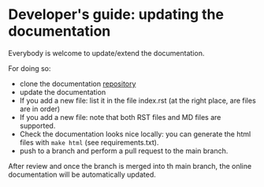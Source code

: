 # Developer's guide: updating the documentation

Everybody is welcome to update/extend the documentation.

For doing so:

- clone the documentation [repository](https://github.com/intelligent-soft-robots/pam_documentation)
- update the documentation
- If you add a new file: list it in the file index.rst (at the right place, are files are in order)
- If you add a new file: note that both RST files and MD files are supported. 
- Check the documentation looks nice locally: you can generate the html files with ```make html``` (see requirements.txt).
- push to a branch and perform a pull request to the main branch.

After review and once the branch is merged into th main branch, the online documentation will be automatically updated.